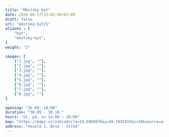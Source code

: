 ```yaml
---
title: "Městský byt"
date: 2020-08-17T15:02:56+02:00
draft: false
url: "městský-byt21"
aliases : [
    "byt",
    "mestsky-byt",
]
weight: "3"

images: [
    ["1.jpg", ""],
    ["2.jpg", ""],
    ["3.jpg", ""],
    ["4.jpg", ""],
    ["5.jpg", ""],
    ["6.jpg", ""],
    ["7.jpg", ""],
    ["8.jpg", ""]
]

opening: "26.09. 18:00"
duration: "30.09 - 30.10."
hours: "út, pá, so 14:00 – 20:00"
map: "https://mapy.cz/zakladni?x=16.6068876&y=49.1942815&z=19&source=addr&id=8896610"
address: "Veselá 2, Brno - Střed"
---
```

